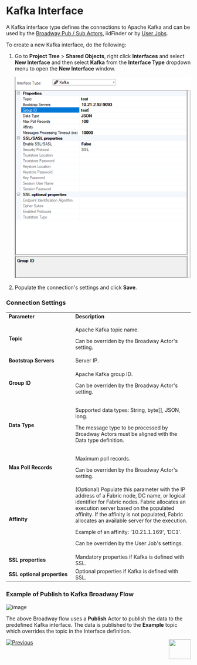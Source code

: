 # Kafka Interface

A Kafka interface type defines the connections to Apache Kafka and can be used by the [Broadway Pub / Sub Actors](/articles/19_Broadway/actors/04_queue_actors.md), iidFinder or by [User Jobs](/articles/20_jobs_and_batch_services/01_fabric_jobs_overview.md).

To create a new Kafka interface, do the following:

1. Go to **Project Tree** > **Shared Objects**, right click **Interfaces** and select **New Interface** and then select **Kafka** from the **Interface Type** dropdown menu to open the **New Interface** window.

   ![image](images/04_kafka_1.PNG)

2. Populate the connection's settings and click **Save**.

### Connection Settings

<table>
<tbody>
<tr>
<td width="300pxl"><strong>Parameter</strong></td>
<td width="600pxl"><strong>Description</strong></td>
</tr>
<tr>
<td><strong>Topic</strong></td>
<td>
<p>Apache Kafka topic name.</p>
<p>Can be overriden by the Broadway Actor's setting.</p>
</td>
</tr>
<tr>
<td><strong>Bootstrap Servers</strong></td>
<td>Server IP.</td>
</tr>
<tr>
<td><strong>Group ID</strong></td>
<td>
<p>Apache Kafka group ID.</p>
<p>Can be overriden by the Broadway Actor's setting.&nbsp;</p>
</td>
</tr>
<tr>
<td><strong>Data Type</strong>&nbsp;</td>
<td>
<p>Supported data types: String, byte[], JSON, long.</p>
<p>The message type to be processed by Broadway Actors must be aligned with the Data type definition.</p>
</td>
</tr>
<tr>
<td><strong>Max Poll Records</strong></td>
<td><p>Maximum poll records.</p>
<p>Can be overriden by the Broadway Actor's setting.&nbsp;</p>
</td>
</tr>
<tr>
<td><strong>Affinity</strong></td>
<td>(Optional) Populate this parameter with the IP address of a Fabric node, DC name, or logical identifier for Fabric nodes. Fabric allocates an execution server based on the populated affinity. If the affinity is not populated, Fabric allocates an available server for the execution.
<p>Example of an affinity: &rsquo;10.21.1.169&rsquo;, &lsquo;DC1&rsquo;.</p>
<p>Can be overriden by the User Job's settings.</p>
</td>
</tr>
<tr>
<td><strong>SSL properties</strong></td>
<td>Mandatory properties if Kafka is defined with SSL.</td>
</tr>
<tr>
<td><strong>SSL optional properties</strong></td>
<td>Optional properties if Kafka is defined with SSL.</td>
</tr>
</tbody>
</table>




### Example of Publish to Kafka Broadway Flow

![image](images/04_kafka_2.PNG)



The above Broadway flow uses a **Publish** Actor to publish the data to the predefined Kafka interface. The data is published to the **Example** topic which overrides the topic in the Interface definition.



[![Previous](/articles/images/Previous.png)](02_SFTP_interface.md)[<img align="right" width="60" height="54" src="/articles/images/Next.png">](04_JMS_interface.md) 
